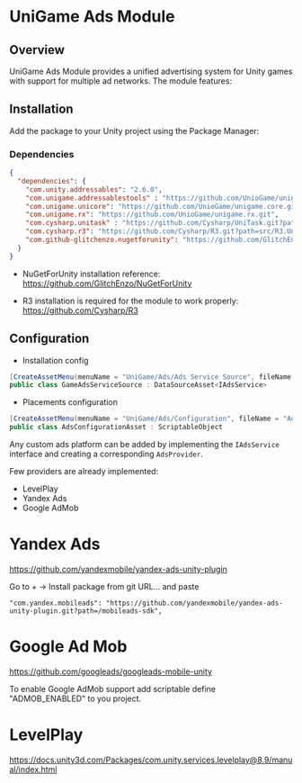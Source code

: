 # UniGame Ads Module

## Overview

UniGame Ads Module provides a unified advertising system for Unity games with support for multiple ad networks. The module features:


## Installation

Add the package to your Unity project using the Package Manager:

### Dependencies

```json
{
  "dependencies": {
    "com.unity.addressables": "2.6.0",
    "com.unigame.addressablestools" : "https://github.com/UnioGame/unigame.addressables",
    "com.unigame.unicore": "https://github.com/UnioGame/unigame.core.git",
    "com.unigame.rx": "https://github.com/UnioGame/unigame.rx.git",
    "com.cysharp.unitask" : "https://github.com/Cysharp/UniTask.git?path=src/UniTask/Assets/Plugins/UniTask",
    "com.cysharp.r3": "https://github.com/Cysharp/R3.git?path=src/R3.Unity/Assets/R3.Unity",
    "com.github-glitchenzo.nugetforunity": "https://github.com/GlitchEnzo/NuGetForUnity.git?path=/src/NuGetForUnity"
  }
}
```

- NuGetForUnity installation reference: https://github.com/GlitchEnzo/NuGetForUnity

- R3 installation is required for the module to work properly: https://github.com/Cysharp/R3


## Configuration

- Installation config

```csharp
[CreateAssetMenu(menuName = "UniGame/Ads/Ads Service Source", fileName = "Ads Service Source")]
public class GameAdsServiceSource : DataSourceAsset<IAdsService>
```


- Placements configuration

```csharp
[CreateAssetMenu(menuName = "UniGame/Ads/Configuration", fileName = "AdsConfiguration")]
public class AdsConfigurationAsset : ScriptableObject
```

Any custom ads platform can be added by implementing the `IAdsService` 
interface and creating a corresponding `AdsProvider`.

Few providers are already implemented:
- LevelPlay
- Yandex Ads
- Google AdMob


# Yandex Ads

https://github.com/yandexmobile/yandex-ads-unity-plugin

Go to + -> Install package from git URL... and paste 

```
"com.yandex.mobileads": "https://github.com/yandexmobile/yandex-ads-unity-plugin.git?path=/mobileads-sdk",
```



# Google Ad Mob

https://github.com/googleads/googleads-mobile-unity

To enable Google AdMob support add scriptable define "ADMOB_ENABLED" to you project.


# LevelPlay

https://docs.unity3d.com/Packages/com.unity.services.levelplay@8.9/manual/index.html